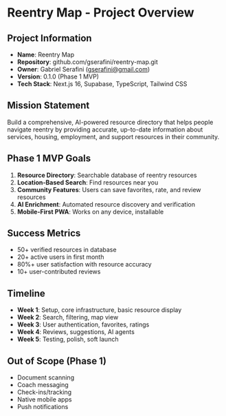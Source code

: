 # Reentry Map - Project Overview

## Project Information
- **Name**: Reentry Map
- **Repository**: github.com/gserafini/reentry-map.git
- **Owner**: Gabriel Serafini (gserafini@gmail.com)
- **Version**: 0.1.0 (Phase 1 MVP)
- **Tech Stack**: Next.js 16, Supabase, TypeScript, Tailwind CSS

## Mission Statement
Build a comprehensive, AI-powered resource directory that helps people navigate reentry 
by providing accurate, up-to-date information about services, housing, employment, and 
support resources in their community.

## Phase 1 MVP Goals
1. **Resource Directory**: Searchable database of reentry resources
2. **Location-Based Search**: Find resources near you
3. **Community Features**: Users can save favorites, rate, and review resources
4. **AI Enrichment**: Automated resource discovery and verification
5. **Mobile-First PWA**: Works on any device, installable

## Success Metrics
- 50+ verified resources in database
- 20+ active users in first month
- 80%+ user satisfaction with resource accuracy
- 10+ user-contributed reviews

## Timeline
- **Week 1**: Setup, core infrastructure, basic resource display
- **Week 2**: Search, filtering, map view
- **Week 3**: User authentication, favorites, ratings
- **Week 4**: Reviews, suggestions, AI agents
- **Week 5**: Testing, polish, soft launch

## Out of Scope (Phase 1)
- Document scanning
- Coach messaging
- Check-ins/tracking
- Native mobile apps
- Push notifications